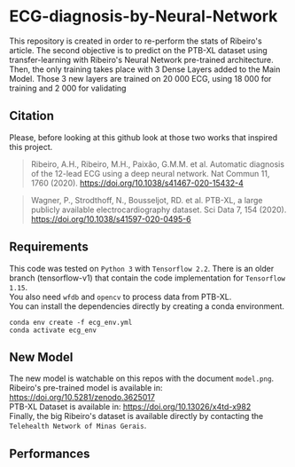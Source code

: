 # ECG-diagnosis-by-Neural-Network
This repository is created in order to re-perform the stats of Ribeiro's article. The second objective is to predict on the PTB-XL dataset using transfer-learning with Ribeiro's Neural Network pre-trained architecture.  
Then, the only training takes place with 3 Dense Layers added to the Main Model. Those 3 new layers are trained on 20 000 ECG, using 18 000 for training and 2 000 for validating  
## Citation
Please, before looking at this github look at those two works that inspired this project.  
  
>Ribeiro, A.H., Ribeiro, M.H., Paixão, G.M.M. et al. Automatic diagnosis of the 12-lead ECG using a deep neural network.
Nat Commun 11, 1760 (2020). https://doi.org/10.1038/s41467-020-15432-4  
  
>Wagner, P., Strodthoff, N., Bousseljot, RD. et al. PTB-XL, a large publicly available electrocardiography dataset. Sci Data 7, 154 (2020). https://doi.org/10.1038/s41597-020-0495-6  

## Requirements
This code was tested on `Python 3` with `Tensorflow 2.2`. There is an older branch (tensorflow-v1) that contain the code implementation for `Tensorflow 1.15`.  
You also need `wfdb` and `opencv` to process data from PTB-XL.  
You can install the dependencies directly by creating a conda environment.
``` 
conda env create -f ecg_env.yml
conda activate ecg_env
``` 
## New Model
The new model is watchable on this repos with the document `model.png`.     
Ribeiro's pre-trained model is available in: https://doi.org/10.5281/zenodo.3625017  
PTB-XL Dataset is available in: https://doi.org/10.13026/x4td-x982  
Finally, the big Ribeiro's dataset is available directly by contacting the `Telehealth Network of Minas Gerais`.

## Performances  



